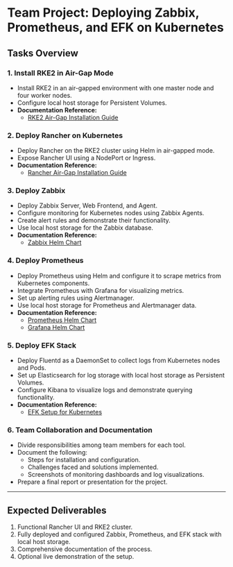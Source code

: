 # Team Project: Deploying Zabbix, Prometheus, and EFK on Kubernetes

## Tasks Overview

### 1. Install RKE2 in Air-Gap Mode
- Install RKE2 in an air-gapped environment with one master node and four worker nodes.
- Configure local host storage for Persistent Volumes.
- **Documentation Reference:**
  - [RKE2 Air-Gap Installation Guide](https://docs.rke2.io/install/airgap/)

### 2. Deploy Rancher on Kubernetes
- Deploy Rancher on the RKE2 cluster using Helm in air-gapped mode.
- Expose Rancher UI using a NodePort or Ingress.
- **Documentation Reference:**
  - [Rancher Air-Gap Installation Guide](https://ranchermanager.docs.rancher.com/getting-started/installation-and-upgrade/other-installation-methods/air-gap-installation)

### 3. Deploy Zabbix
- Deploy Zabbix Server, Web Frontend, and Agent.
- Configure monitoring for Kubernetes nodes using Zabbix Agents.
- Create alert rules and demonstrate their functionality.
- Use local host storage for the Zabbix database.
- **Documentation Reference:**
  - [Zabbix Helm Chart](https://github.com/zabbix-community/helm-charts)

### 4. Deploy Prometheus
- Deploy Prometheus using Helm and configure it to scrape metrics from Kubernetes components.
- Integrate Prometheus with Grafana for visualizing metrics.
- Set up alerting rules using Alertmanager.
- Use local host storage for Prometheus and Alertmanager data.
- **Documentation Reference:**
  - [Prometheus Helm Chart](https://github.com/prometheus-community/helm-charts)
  - [Grafana Helm Chart](https://github.com/grafana/helm-charts)

### 5. Deploy EFK Stack
- Deploy Fluentd as a DaemonSet to collect logs from Kubernetes nodes and Pods.
- Set up Elasticsearch for log storage with local host storage as Persistent Volumes.
- Configure Kibana to visualize logs and demonstrate querying functionality.
- **Documentation Reference:**
  - [EFK Setup for Kubernetes](https://kubernetes.io/docs/tasks/debug/debug-cluster/logging-elasticsearch-kibana/)

### 6. Team Collaboration and Documentation
- Divide responsibilities among team members for each tool.
- Document the following:
  - Steps for installation and configuration.
  - Challenges faced and solutions implemented.
  - Screenshots of monitoring dashboards and log visualizations.
- Prepare a final report or presentation for the project.

---

## Expected Deliverables
1. Functional Rancher UI and RKE2 cluster.
2. Fully deployed and configured Zabbix, Prometheus, and EFK stack with local host storage.
3. Comprehensive documentation of the process.
4. Optional live demonstration of the setup.
